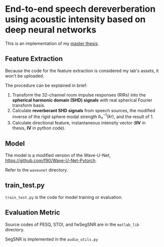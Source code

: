 # End-to-end speech dereverberation using acoustic intensity based on deep neural networks

This is an implementation of my [master thesis](https://chungks603.github.io/assets/master-thesis.pdf).



## Feature Extraction

Because the code for the feature extraction is considered my lab's assets, it won't be uploaded.

The procedure can be explained in brief:

1. Transform the 32-channel room impulse responses (RIRs) into the **spherical harmonic domain (SHD) signals** with real spherical Fourier transform basis.
2. Calculate **reverberant SHD signals** from speech sources, the modified inverse of the rigid sphere modal strength $b^{-1}_n(kr)$, and the result of 1.
3. Calculate directional feature, instantaneous intensity vector (**IIV** in thesis, **IV** in python code).



## Model

The model is a modified version of the Wave-U-Net, https://github.com/f90/Wave-U-Net-Pytorch.

Refer to the `waveunet` directory.



## train_test.py

`train_test.py` is the code for model training or evaluation.



## Evaluation Metric

Source codes of PESQ, STOI, and fwSegSNR are in the `matlab_lib` directory.

SegSNR is implemented in the `audio_utils.py`

